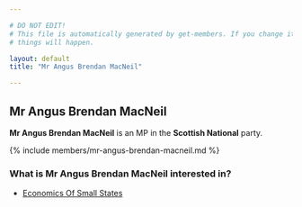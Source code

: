 ```yaml
---

# DO NOT EDIT!
# This file is automatically generated by get-members. If you change it, bad
# things will happen.

layout: default
title: "Mr Angus Brendan MacNeil"

---
```


## Mr Angus Brendan MacNeil

**Mr Angus Brendan MacNeil** is an MP in the **Scottish National** party.

{% include members/mr-angus-brendan-macneil.md %}

### What is Mr Angus Brendan MacNeil interested in?


* [Economics Of Small States](/interests/economics-of-small-states.html)
